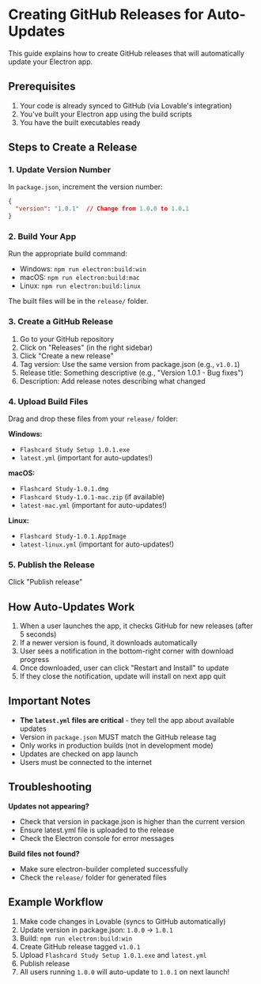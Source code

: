 # Creating GitHub Releases for Auto-Updates

This guide explains how to create GitHub releases that will automatically update your Electron app.

## Prerequisites

1. Your code is already synced to GitHub (via Lovable's integration)
2. You've built your Electron app using the build scripts
3. You have the built executables ready

## Steps to Create a Release

### 1. Update Version Number

In `package.json`, increment the version number:
```json
{
  "version": "1.0.1"  // Change from 1.0.0 to 1.0.1
}
```

### 2. Build Your App

Run the appropriate build command:
- Windows: `npm run electron:build:win`
- macOS: `npm run electron:build:mac`
- Linux: `npm run electron:build:linux`

The built files will be in the `release/` folder.

### 3. Create a GitHub Release

1. Go to your GitHub repository
2. Click on "Releases" (in the right sidebar)
3. Click "Create a new release"
4. Tag version: Use the same version from package.json (e.g., `v1.0.1`)
5. Release title: Something descriptive (e.g., "Version 1.0.1 - Bug fixes")
6. Description: Add release notes describing what changed

### 4. Upload Build Files

Drag and drop these files from your `release/` folder:

**Windows:**
- `Flashcard Study Setup 1.0.1.exe`
- `latest.yml` (important for auto-updates!)

**macOS:**
- `Flashcard Study-1.0.1.dmg`
- `Flashcard Study-1.0.1-mac.zip` (if available)
- `latest-mac.yml` (important for auto-updates!)

**Linux:**
- `Flashcard Study-1.0.1.AppImage`
- `latest-linux.yml` (important for auto-updates!)

### 5. Publish the Release

Click "Publish release"

## How Auto-Updates Work

1. When a user launches the app, it checks GitHub for new releases (after 5 seconds)
2. If a newer version is found, it downloads automatically
3. User sees a notification in the bottom-right corner with download progress
4. Once downloaded, user can click "Restart and Install" to update
5. If they close the notification, update will install on next app quit

## Important Notes

- **The `latest.yml` files are critical** - they tell the app about available updates
- Version in `package.json` MUST match the GitHub release tag
- Only works in production builds (not in development mode)
- Updates are checked on app launch
- Users must be connected to the internet

## Troubleshooting

**Updates not appearing?**
- Check that version in package.json is higher than the current version
- Ensure latest.yml file is uploaded to the release
- Check the Electron console for error messages

**Build files not found?**
- Make sure electron-builder completed successfully
- Check the `release/` folder for generated files

## Example Workflow

1. Make code changes in Lovable (syncs to GitHub automatically)
2. Update version in package.json: `1.0.0` → `1.0.1`
3. Build: `npm run electron:build:win`
4. Create GitHub release tagged `v1.0.1`
5. Upload `Flashcard Study Setup 1.0.1.exe` and `latest.yml`
6. Publish release
7. All users running `1.0.0` will auto-update to `1.0.1` on next launch!
